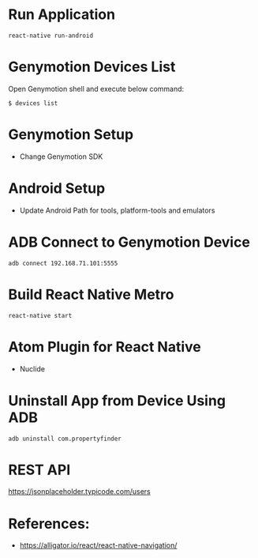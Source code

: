 # Run Application

```
react-native run-android
```

# Genymotion Devices List

Open Genymotion shell and execute below command:

```
$ devices list
```

# Genymotion Setup

- Change Genymotion SDK

# Android Setup

- Update Android Path for tools, platform-tools and emulators

# ADB Connect to Genymotion Device

```
adb connect 192.168.71.101:5555
```

# Build React Native Metro

```
react-native start
```

# Atom Plugin for React Native

- Nuclide

# Uninstall App from Device Using ADB

```
adb uninstall com.propertyfinder
```


# REST API

https://jsonplaceholder.typicode.com/users



# References:

- https://alligator.io/react/react-native-navigation/
